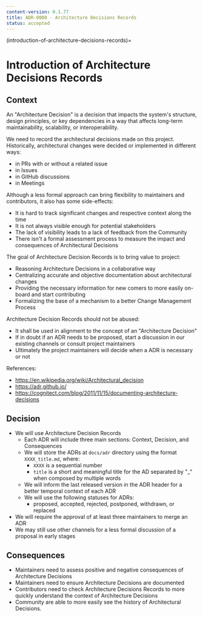 ```yaml
---
content-version: 0.1.77
title: ADR-0000 - Architecture Decisions Records
status: accepted
---
```

(introduction-of-architecture-decisions-records)=
# Introduction of Architecture Decisions Records

## Context

An "Architecture Decision" is a decision that impacts the system's structure, design principles, or key dependencies in a way that affects long-term maintainability, scalability, or interoperability.

We need to record the architectural decisions made on this project.
Historically, architectural changes were decided or implemented in different ways:
* in PRs with or without a related issue
* in Issues
* in GitHub discussions
* in Meetings

Although a less formal approach can bring flexibility to maintainers and contributors, it also has some side-effects:
* It is hard to track significant changes and respective context along the time
* It is not always visible enough for potential stakeholders
* The lack of visibility leads to a lack of feedback from the Community
* There isn't a formal assessment process to measure the impact and consequences of Architectural Decisions

The goal of Architecture Decision Records is to bring value to project:
* Reasoning Architecture Decisions in a collaborative way
* Centralizing accurate and objective documentation about architectural changes
* Providing the necessary information for new comers to more easily on-board and start contributing
* Formalizing the base of a mechanism to a better Change Management Process

Architecture Decision Records should not be abused:
* It shall be used in alignment to the concept of an "Architecture Decision"
* If in doubt if an ADR needs to be proposed, start a discussion in our existing channels or consult project maintainers
* Ultimately the project maintainers will decide when a ADR is necessary or not

References:
* https://en.wikipedia.org/wiki/Architectural_decision
* https://adr.github.io/
* https://cognitect.com/blog/2011/11/15/documenting-architecture-decisions


## Decision

* We will use Architecture Decision Records
    * Each ADR will include three main sections: Context, Decision, and Consequences
    * We will store the ADRs at `docs/adr` directory using the format `XXXX_title.md`, where:
        * `XXXX` is a sequential number
        * `title` is a short and meaningful title for the AD separated by "_" when composed by multiple words
    * We will inform the last released version in the ADR header for a better temporal context of each ADR
    * We will use the following statuses for ADRs:
        * proposed, accepted, rejected, postponed, withdrawn, or replaced
* We will require the approval of at least three maintainers to merge an ADR
* We may still use other channels for a less formal discussion of a proposal in early stages


## Consequences

* Maintainers need to assess positive and negative consequences of Architecture Decisions
* Maintainers need to ensure Architecture Decisions are documented
* Contributors need to check Architecture Decisions Records to more quickly understand the context of Architecture Decisions
* Community are able to more easily see the history of Architectural Decisions.
